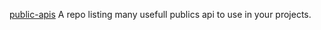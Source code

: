 [public-apis](https://github.com/public-apis/public-apis) A repo listing many usefull publics api to use in your projects.

